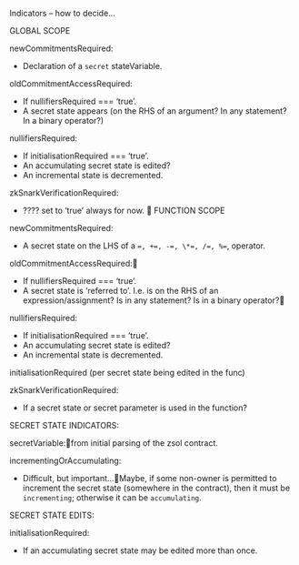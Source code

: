 Indicators – how to decide...

GLOBAL SCOPE

newCommitmentsRequired:
- Declaration of a `secret` stateVariable.

oldCommitmentAccessRequired:
- If nullifiersRequired === ‘true’.
- A secret state appears (on the RHS of an argument? In any statement? In a binary operator?)

nullifiersRequired:
- If initialisationRequired === ‘true’.
- An accumulating secret state is edited?
- An incremental state is decremented.

zkSnarkVerificationRequired:
- ???? set to ‘true’ always for now.

FUNCTION SCOPE

newCommitmentsRequired:
- A secret state on the LHS of a `=, +=, -=, \*=, /=, %=`, operator.

oldCommitmentAccessRequired:
- If nullifiersRequired === ‘true’.
- A secret state is ‘referred to’. I.e. is on the RHS of an expression/assignment? Is in any statement? Is in a binary operator?

nullifiersRequired:
- If initialisationRequired === ‘true’.
- An accumulating secret state is edited?
- An incremental state is decremented.

initialisationRequired (per secret state being edited in the func)

zkSnarkVerificationRequired:
- If a secret state or secret parameter is used in the function?


SECRET STATE INDICATORS:

secretVariable:from initial parsing of the zsol contract.

incrementingOrAccumulating:
- Difficult, but important...Maybe, if some non-owner is permitted to increment the secret state (somewhere in the contract), then it must be `incrementing`; otherwise it can be `accumulating`.

SECRET STATE EDITS:

initialisationRequired:
- If an accumulating secret state may be edited more than once.
